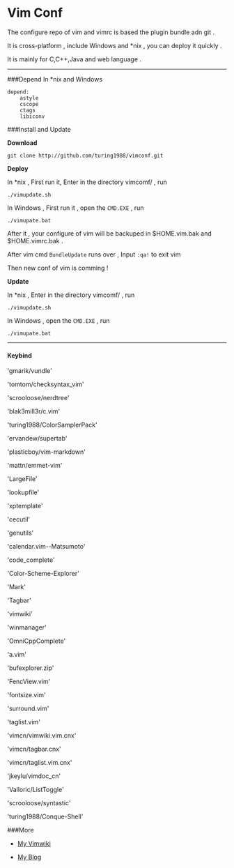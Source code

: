 Vim Conf
=======

The configure repo of vim and vimrc is based the plugin bundle adn git .

It is cross-platform , include Windows and *nix , you can deploy it quickly .

It is mainly for C,C++,Java and web language . 

---
###Depend
In *nix and Windows     
    
    depend: 
        astyle 
        cscope 
        ctags 
        libiconv

###Install and Update

**Download**

    git clone http://github.com/turing1988/vimconf.git

**Deploy**

In *nix  , First run it, Enter in the directory vimcomf/ , run 
 
    ./vimupdate.sh 
    
In Windows , First run it , open the `CMD.EXE` , run

    ./vimupate.bat

After it , your configure of vim will be backuped in $HOME.vim.bak and $HOME.vimrc.bak .

After vim cmd `BundleUpdate` runs over , Input `:qa!` to exit vim

Then new conf of vim is comming !


**Update**

In *nix  , Enter in the directory vimcomf/ , run 
 
    ./vimupdate.sh 
    
In Windows , open the `CMD.EXE` , run

    ./vimupate.bat

--- 
#### Keybind
 'gmarik/vundle'

 'tomtom/checksyntax_vim'

 'scrooloose/nerdtree'

 'blak3mill3r/c.vim'

 'turing1988/ColorSamplerPack'

 'ervandew/supertab'

 'plasticboy/vim-markdown'

 'mattn/emmet-vim'

 'LargeFile'

 'lookupfile'

 'xptemplate'

 'cecutil'

 'genutils'

 'calendar.vim--Matsumoto'

 'code_complete'

 'Color-Scheme-Explorer'

 'Mark'

 'Tagbar'

 'vimwiki'

 'winmanager'

 'OmniCppComplete'

 'a.vim'

 'bufexplorer.zip'

 'FencView.vim'

 'fontsize.vim'

 'surround.vim'

 'taglist.vim'

 'vimcn/vimwiki.vim.cnx'

 'vimcn/tagbar.cnx'

 'vimcn/taglist.vim.cnx'

 'jkeylu/vimdoc_cn'

 'Valloric/ListToggle'

 'scrooloose/syntastic'

 'turing1988/Conque-Shell'

###More

  *  [My Vimwiki](http://mturing.com/wiki/wikihtml/Vim%E9%85%8D%E7%BD%AE%E5%A4%87%E6%B3%A8.html)

  *  [My Blog](http://mturing.com)
